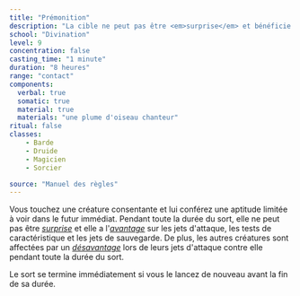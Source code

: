 ```yaml
---
title: "Prémonition"
description: "La cible ne peut pas être <em>surprise</em> et bénéficie d'<em>avantages</em>."
school: "Divination"
level: 9
concentration: false
casting_time: "1 minute"
duration: "8 heures"
range: "contact"
components:
  verbal: true
  somatic: true
  material: true
  materials: "une plume d'oiseau chanteur"
ritual: false
classes:
    - Barde
    - Druide
    - Magicien
    - Sorcier

source: "Manuel des règles"
---
```

Vous touchez une créature consentante et lui conférez une aptitude limitée à voir dans le futur immédiat. Pendant toute la durée du sort, elle ne peut pas être [_surprise_](/gerer-la-sante-du-personnage#surpris) et elle a l'[_avantage_](/utiliser-les-caracteristiques#avantage-et-désavantage) sur les jets d'attaque, les tests de caractéristique et les jets de sauvegarde. De plus, les autres créatures sont affectées par un [_désavantage_](/utiliser-les-caracteristiques#avantage-et-désavantage) lors de leurs jets d'attaque contre elle pendant toute la durée du sort.

Le sort se termine immédiatement si vous le lancez de nouveau avant la fin de sa durée.

